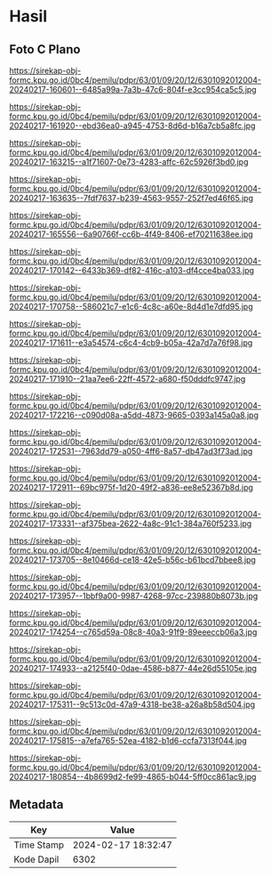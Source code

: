 # Hasil

## Foto C Plano

https://sirekap-obj-formc.kpu.go.id/0bc4/pemilu/pdpr/63/01/09/20/12/6301092012004-20240217-160601--6485a99a-7a3b-47c6-804f-e3cc954ca5c5.jpg

https://sirekap-obj-formc.kpu.go.id/0bc4/pemilu/pdpr/63/01/09/20/12/6301092012004-20240217-161920--ebd36ea0-a945-4753-8d6d-b16a7cb5a8fc.jpg

https://sirekap-obj-formc.kpu.go.id/0bc4/pemilu/pdpr/63/01/09/20/12/6301092012004-20240217-163215--a1f71607-0e73-4283-affc-62c5926f3bd0.jpg

https://sirekap-obj-formc.kpu.go.id/0bc4/pemilu/pdpr/63/01/09/20/12/6301092012004-20240217-163635--7fdf7637-b239-4563-9557-252f7ed46f65.jpg

https://sirekap-obj-formc.kpu.go.id/0bc4/pemilu/pdpr/63/01/09/20/12/6301092012004-20240217-165556--6a90766f-cc6b-4f49-8406-ef70211638ee.jpg

https://sirekap-obj-formc.kpu.go.id/0bc4/pemilu/pdpr/63/01/09/20/12/6301092012004-20240217-170142--6433b369-df82-416c-a103-df4cce4ba033.jpg

https://sirekap-obj-formc.kpu.go.id/0bc4/pemilu/pdpr/63/01/09/20/12/6301092012004-20240217-170758--586021c7-e1c6-4c8c-a60e-8d4d1e7dfd95.jpg

https://sirekap-obj-formc.kpu.go.id/0bc4/pemilu/pdpr/63/01/09/20/12/6301092012004-20240217-171611--e3a54574-c6c4-4cb9-b05a-42a7d7a76f98.jpg

https://sirekap-obj-formc.kpu.go.id/0bc4/pemilu/pdpr/63/01/09/20/12/6301092012004-20240217-171910--21aa7ee6-22ff-4572-a680-f50dddfc9747.jpg

https://sirekap-obj-formc.kpu.go.id/0bc4/pemilu/pdpr/63/01/09/20/12/6301092012004-20240217-172216--c090d08a-a5dd-4873-9665-0393a145a0a8.jpg

https://sirekap-obj-formc.kpu.go.id/0bc4/pemilu/pdpr/63/01/09/20/12/6301092012004-20240217-172531--7963dd79-a050-4ff6-8a57-db47ad3f73ad.jpg

https://sirekap-obj-formc.kpu.go.id/0bc4/pemilu/pdpr/63/01/09/20/12/6301092012004-20240217-172911--69bc975f-1d20-49f2-a836-ee8e52367b8d.jpg

https://sirekap-obj-formc.kpu.go.id/0bc4/pemilu/pdpr/63/01/09/20/12/6301092012004-20240217-173331--af375bea-2622-4a8c-91c1-384a760f5233.jpg

https://sirekap-obj-formc.kpu.go.id/0bc4/pemilu/pdpr/63/01/09/20/12/6301092012004-20240217-173705--8e10466d-ce18-42e5-b56c-b61bcd7bbee8.jpg

https://sirekap-obj-formc.kpu.go.id/0bc4/pemilu/pdpr/63/01/09/20/12/6301092012004-20240217-173957--1bbf9a00-9987-4268-97cc-239880b8073b.jpg

https://sirekap-obj-formc.kpu.go.id/0bc4/pemilu/pdpr/63/01/09/20/12/6301092012004-20240217-174254--c765d59a-08c8-40a3-91f9-89eeeccb06a3.jpg

https://sirekap-obj-formc.kpu.go.id/0bc4/pemilu/pdpr/63/01/09/20/12/6301092012004-20240217-174933--a2125f40-0dae-4586-b877-44e26d55105e.jpg

https://sirekap-obj-formc.kpu.go.id/0bc4/pemilu/pdpr/63/01/09/20/12/6301092012004-20240217-175311--9c513c0d-47a9-4318-be38-a26a8b58d504.jpg

https://sirekap-obj-formc.kpu.go.id/0bc4/pemilu/pdpr/63/01/09/20/12/6301092012004-20240217-175815--a7efa765-52ea-4182-b1d6-ccfa7313f044.jpg

https://sirekap-obj-formc.kpu.go.id/0bc4/pemilu/pdpr/63/01/09/20/12/6301092012004-20240217-180854--4b8699d2-fe99-4865-b044-5ff0cc861ac9.jpg


## Metadata

| Key        | Value               |
| ---------- | ------------------- |
| Time Stamp | 2024-02-17 18:32:47 |
| Kode Dapil | 6302                |



